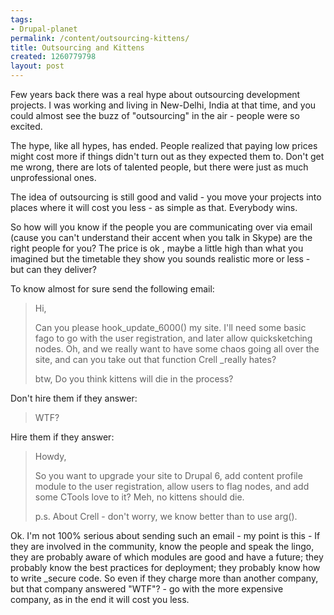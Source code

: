 ```yaml
---
tags:
- Drupal-planet
permalink: /content/outsourcing-kittens/
title: Outsourcing and Kittens
created: 1260779798
layout: post
---
```

Few years back there was a real hype about outsourcing development projects. I was working and living in New-Delhi, India at that time, and you could almost see the buzz of "outsourcing" in the air - people were so excited.

The hype, like all hypes, has ended. People realized that paying low prices might cost more if things didn't turn out as they expected them to. Don't get me wrong, there are lots of talented people, but there were just as much unprofessional ones.

The idea of outsourcing is still good and valid - you move your projects into places where it will cost you less - as simple as that. Everybody wins.

So how will you know if the people you are communicating over via email (cause you can't understand their accent when you talk in Skype) are the right people for you? The price is ok , maybe a little high than what you imagined but the timetable they show you sounds realistic more or less - but can they deliver?

To know almost for sure send the following email:
<blockquote>
Hi,

Can you please hook_update_6000() my site. I'll need some basic fago to go with the user registration, and later allow quicksketching nodes. Oh, and we really want to have some chaos going all over the site, and can you take out that function Crell _really hates?

btw, Do you think kittens will die in the process?
</blockquote>

Don't hire them if they answer:
<blockquote>
WTF?
</blockquote>

Hire them if they answer:
<blockquote>
Howdy,

So you want to upgrade your site to Drupal 6, add content profile module to the user registration, allow users to flag nodes, and add some CTools love to it?
Meh, no kittens should die.

p.s. About Crell - don't worry, we know better than to use arg().
</blockquote>

Ok. I'm not 100% serious about sending such an email - my point is this - If they are involved in the community, know the people and speak the lingo, they are probably aware of which modules are good and have a future; they probably know the best practices for deployment; they probably know how to write _secure code. So even if they charge more than another company, but that company answered "WTF"? - go with the more expensive company, as in the end it will cost you less.
